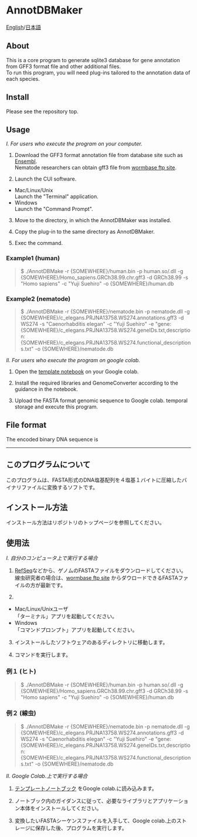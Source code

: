# AnnotDBMaker

[English](#About)/[日本語](#このプログラムについて)

## About
This is a core program to generate sqlite3 database for gene annotation from GFF3 format file and other additional files.  
To run this program, you will need plug-ins tailored to the annotation data of each species.

## Install
Please see the repository top.

## Usage
_I. For users who execute the program on your computer._
1. Download the GFF3 format annotation file from database site such as [Ensembl](http://m.ensembl.org/info/data/ftp/index.html).  
Nematode researchers can obtain gff3 file from [wormbase ftp site](ftp://ftp.wormbase.org/pub/wormbase/species/).

2. Launch the CUI software.  
- Mac/Linux/Unix  
Launch the "Terminal" application.  
- Windows  
Launch the "Command Prompt".  

3. Move to the directory, in which the AnnotDBMaker was installed.

4. Copy the plug-in to the same directory as AnnotDBMaker.

4. Exec the command.

### Example1 (human)
> $ ./AnnotDBMake -r {SOMEWHERE}/human.bin -p human.so/.dll -g {SOMEWHERE}/Homo_sapiens.GRCh38.99.chr.gff3 -d GRCh38.99 -s "Homo sapiens" -c "Yuji Suehiro" -o {SOMEWHERE}/human.db 

### Example2 (nematode)
> $ ./AnnotDBMake -r {SOMEWHERE}/nematode.bin -p nematode.dll -g {SOMEWHERE}/c_elegans.PRJNA13758.WS274.annotations.gff3 -d WS274 -s "Caenorhabditis elegan" -c "Yuji Suehiro" -e "gene:{SOMEWHERE}/c_elegans.PRJNA13758.WS274.geneIDs.txt,description:{SOMEWHERE}/c_elegans.PRJNA13758.WS274.functional_descriptions.txt" -o {SOMEWHERE}/nematode.db


_II. For users who execute the program on google colab._
1. Open the [template notebook](https://github.com/YujiSue/BioInfoTools/blob/master/BioInfoTools_Template.ipynb) on your Google colab.  

2. Install the required libraries and GenomeConverter according to the guidance in the notebook.

3. Upload the FASTA format genomic sequence to Google colab. temporal storage and execute this program.

## File format
The encoded binary DNA sequence is 

***

## このプログラムについて
このプログラムは、FASTA形式のDNA塩基配列を４塩基１バイトに圧縮したバイナリファイルに変換するソフトです。

## インストール方法
インストール方法はリポジトリのトップページを参照してください。

## 使用法  
_I. 自分のコンピュータ上で実行する場合_
1. [RefSeq](https://www.ncbi.nlm.nih.gov/refseq/)などから、ゲノムのFASTAファイルをダウンロードしてください。  
線虫研究者の場合は、[wormbase ftp site](ftp://ftp.wormbase.org/pub/wormbase/species/) からダウロードできるFASTAファイルの方が最新です。  

2. 
- Mac/Linux/Unixユーザ  
「ターミナル」アプリを起動してください。  
- Windows  
「コマンドプロンプト」アプリを起動してください。    

3. インストールしたソフトウェアのあるディレクトリに移動します。

4. コマンドを実行します。

### 例１ (ヒト)  
> $ ./AnnotDBMake -r {SOMEWHERE}/human.bin -p human.so/.dll -g {SOMEWHERE}/Homo_sapiens.GRCh38.99.chr.gff3 -d GRCh38.99 -s "Homo sapiens" -c "Yuji Suehiro" -o {SOMEWHERE}/human.db 

### 例２ (線虫)  
> $ ./AnnotDBMake -r {SOMEWHERE}/nematode.bin -p nematode.dll -g {SOMEWHERE}/c_elegans.PRJNA13758.WS274.annotations.gff3 -d WS274 -s "Caenorhabditis elegan" -c "Yuji Suehiro" -e "gene:{SOMEWHERE}/c_elegans.PRJNA13758.WS274.geneIDs.txt,description:{SOMEWHERE}/c_elegans.PRJNA13758.WS274.functional_descriptions.txt" -o {SOMEWHERE}/nematode.db

_II. Google Colab.上で実行する場合_
1. [テンプレートノートブック](https://github.com/YujiSue/BioInfoTools/blob/master/BioInfoTools_Template.ipynb) をGoogle colab.に読み込みます。  

2. ノートブック内のガイダンスに従って、必要なライブラリとアプリケーション本体をインストールしてください。

3. 変換したいFASTAシーケンスファイルを入手して、Google colab.上のストレージに保存した後、プログラムを実行します。


